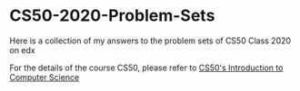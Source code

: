 # CS50-2020-Problem-Sets

Here is a collection of my answers to the problem sets of CS50 Class 2020 on edx

For the details of the course CS50, please refer to [CS50's Introduction to Computer Science](https://www.edx.org/course/cs50s-introduction-to-computer-science)
